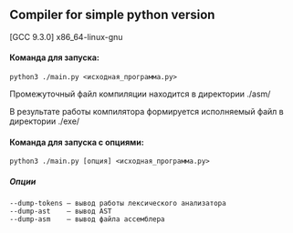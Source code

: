 ## Compiler for simple python version
[GCC 9.3.0]
x86_64-linux-gnu

#### Команда для запуска:
```
python3 ./main.py <исходная_программа.py>
```    

Промежуточный файл компиляции находится в директории ./asm/

В результате работы компилятора формируется исполняемый файл в директории ./exe/ 

#### Команда для запуска с опциями:
```
python3 ./main.py [опция] <исходная_программа.py>
```  

##### Опции
    --dump-tokens — вывод работы лексического анализатора
    --dump-ast    — вывод AST
    --dump-asm    — вывод файла ассемблера
